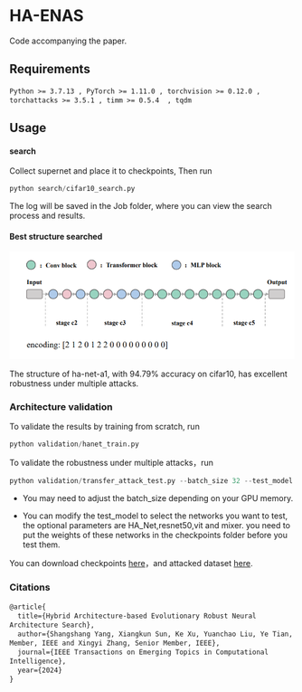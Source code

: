 # HA-ENAS
Code accompanying the paper. 

## Requirements
``` 
Python >= 3.7.13 , PyTorch >= 1.11.0 , torchvision >= 0.12.0 , torchattacks >= 3.5.1 , timm >= 0.5.4  , tqdm 
```
## Usage

#### search

Collect supernet and place it to checkpoints, Then run 

```python
python search/cifar10_search.py
```

The log will be saved in the Job folder, where you can view the search process and results.

#### Best structure searched

![image-20240509162220502](img/image-20240509162220502.png)

The structure of ha-net-a1, with 94.79% accuracy on cifar10, has excellent robustness under multiple attacks.

### Architecture validation

To validate the results by training from scratch, run

```python
python validation/hanet_train.py
```

To validate the robustness under multiple attacks，run

```python
python validation/transfer_attack_test.py --batch_size 32 --test_model HA_Net
```

+ You may need to adjust the batch_size depending on your GPU memory.

+ You can modify the test_model to select the networks you want to test, the optional parameters are HA_Net,resnet50,vit and mixer. you need to put the weights of these networks in the checkpoints folder before you test them.

You can download checkpoints [here](https://drive.google.com/drive/folders/1x_PL5bmKxKHQYN8peaV7gY41lys7pA5y?usp=sharing)，and attacked dataset [here](https://drive.google.com/file/d/1sHvsOLv16uvYZg07zmg9dWDi9Eeo6wIh/view?usp=sharing).

### Citations

```
@article{
  title={Hybrid Architecture-based Evolutionary Robust Neural Architecture Search},
  author={Shangshang Yang, Xiangkun Sun, Ke Xu, Yuanchao Liu, Ye Tian, Member, IEEE and Xingyi Zhang, Senior Member, IEEE},
  journal={IEEE Transactions on Emerging Topics in Computational Intelligence},
  year={2024}
}
```

